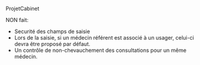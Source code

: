 ProjetCabinet

NON fait:
 - Securité des champs de saisie
 - Lors de la saisie, si un médecin référent est associé à un usager, celui-ci devra être proposé par défaut.
 - Un contrôle de non-chevauchement des consultations pour un même médecin.

